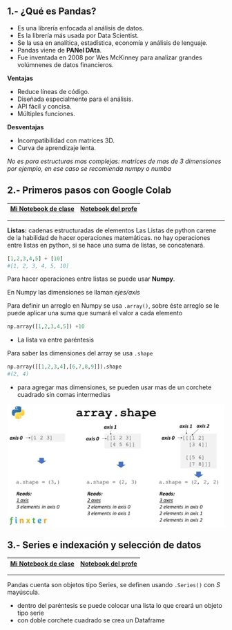 ## 1.- ¿Qué es Pandas?

* Es una librería enfocada al análisis de datos.
* Es la librería más usada por Data Scientist.
* Se la usa en analítica, estadística, economía y análisis de lenguaje.
* Pandas viene de **PANel DAta**.
* Fue inventada en 2008 por Wes McKinney para analizar grandes volúmnenes de datos financieros.

**Ventajas** 
* Reduce líneas de código.
* Diseñada especialmente para el análisis.
* API fácil y concisa.
* Múltiples funciones.
  
**Desventajas**
* Incompatibilidad con matrices 3D.
* Curva de aprendizaje lenta.

_No es para estructuras mas complejas: matrices de mas de 3 dimensiones por ejemplo, en ese caso se recomienda numpy o numba_



## 2.- Primeros pasos con Google Colab

|[Mi Notebook de clase](My_notebooks/02_primeros_pasos.ipynb)  |  [Notebook del profe](/Notebooks/01_primeros_pasos.ipynb) |
|---------| ----:|

---


**Listas:** cadenas estructuradas de elementos
Las Listas de python carene de la habilidad de hacer operaciones matemáticas. no hay operaciones entre listas en python, si se hace una suma de listas, se concatenará. 
```python
[1,2,3,4,5] + [10]
#[1, 2, 3, 4, 5, 10]
```

Para hacer operaciones entre listas se puede usar **Numpy**.

En Numpy las dimensiones se llaman _ejes/axis_

Para definir un arreglo en Numpy se usa `.array()`, sobre éste arreglo se le puede aplicar una suma que sumará el valor a cada elemento 

```python
np.array([1,2,3,4,5]) +10
```
- La lista va entre paréntesis

Para saber las dimensiones del array se usa `.shape`

```python
np.array([[1,2,3,4],[6,7,8,9]]).shape
#(2, 4)
```
- para agregar mas dimensiones, se pueden usar mas de un corchete cuadrado sin comas intermedias

<img src="../images/02_01.jpg" alt="shape" align="center"/>


## 3.- Series e indexación y selección de datos

|[Mi Notebook de clase](My_notebooks/03_series.ipynb)  |  [Notebook del profe](/Notebooks/01_primeros_pasos.ipynb) |
|---------| ----:|

---


Pandas cuenta son objetos tipo Series, se definen usando `.Series()` con *S* mayúscula.
* dentro del paréntesis se puede colocar una lista lo que creará un objeto tipo serie
* con doble corchete cuadrado se crea un Dataframe




